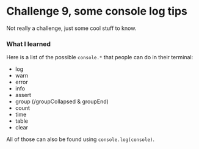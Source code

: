# Challenge 9, some console log tips
Not really a challenge, just some cool stuff to know.

### What I learned
Here is a list of the possible `console.*` that people can do in their
  terminal:
- log
- warn
- error
- info
- assert
- group (/groupCollapsed & groupEnd)
- count
- time
- table
- clear

All of those can also be found using `console.log(console)`.